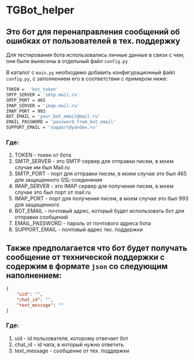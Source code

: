 # TGBot_helper 
## Это бот для перенаправления сообщений об ошибках от пользователей в тех. поддержку

Для тестирования бота использовались личные данные в связи с чем, они были вынесены в отдельный файл `config.py`

В каталог с `main.py` необходимо добавить конфигурационный файл `config.py`, с заполнением его в соответствии с примером ниже:
```bash
TOKEN =  'bot_token'
SMTP_SERVER = 'smtp.mail.ru'
SMTP_PORT = 465
IMAP_SERVER = 'imap.mail.ru'
IMAP_PORT = 993
BOT_EMAIL = 'your_bot_email@mail.ru'
EMAIL_PASSWORD = 'password_from_bot_email'
SUPPORT_EMAIL = 'support@yandex.ru'
```
### Где:
1. TOKEN - токен от бота
2. SMTP_SERVER - это SMTP сервер для отправки писем, в моем случае им был Mail.ru
3. SMTP_PORT - порт для отправки писем, в моем случае это был 465 для защищенного SSL-соединения
4. IMAP_SERVER - это IMAP сервер для получения писем, в моем случае это был порт от mail.ru
5. IMAP_PORT - порт для получения писем, в моем случае это был 993 для защищенного
6. BOT_EMAIL - почтовый адрес, который будет использовать бот для отправки сообщений
5. EMAIL_PASSWORD - пароль от почтового адреса бота
6. SUPPORT_EMAIL - почтовый адрес тех. поддержки

## Также предполагается что бот будет получать сообщение от технической поддержки с содержим в формате `json` со следующим наполнением:
```json
{
    "uid": "",
    "chat_id": "",
    "text_message": ""
}
```
### Где:
1. uid - id пользователя, которому отвечает бот
2. chat_id - id чата, в который нужно ответить
3. text_message - сообщение от тех. поддержки